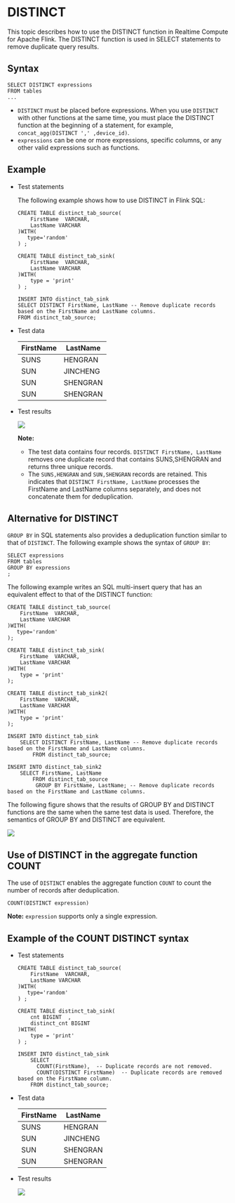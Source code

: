 # DISTINCT

This topic describes how to use the DISTINCT function in Realtime Compute for Apache Flink. The DISTINCT function is used in SELECT statements to remove duplicate query results.

## Syntax

```
SELECT DISTINCT expressions 
FROM tables
...
```

-   `DISTINCT` must be placed before expressions. When you use `DISTINCT` with other functions at the same time, you must place the DISTINCT function at the beginning of a statement, for example, `concat_agg(DISTINCT ',' ,device_id)`.
-   `expressions` can be one or more expressions, specific columns, or any other valid expressions such as functions.

## Example

-   Test statements

    The following example shows how to use DISTINCT in Flink SQL:

    ```
    CREATE TABLE distinct_tab_source(
        FirstName  VARCHAR,
        LastName VARCHAR
    )WITH(
       type='random'
    ) ;
    
    CREATE TABLE distinct_tab_sink(
        FirstName  VARCHAR,
        LastName VARCHAR
    )WITH(
        type = 'print'
    ) ;
    
    INSERT INTO distinct_tab_sink 
    SELECT DISTINCT FirstName, LastName -- Remove duplicate records based on the FirstName and LastName columns.
    FROM distinct_tab_source;
    ```

-   Test data

    |FirstName|LastName|
    |---------|--------|
    |SUNS|HENGRAN|
    |SUN|JINCHENG|
    |SUN|SHENGRAN|
    |SUN|SHENGRAN|

-   Test results

    ![](https://static-aliyun-doc.oss-cn-hangzhou.aliyuncs.com/assets/img/en-US/5199758951/p37912.png)

    **Note:**

    -   The test data contains four records. `DISTINCT FirstName, LastName` removes one duplicate record that contains SUNS,SHENGRAN and returns three unique records.
    -   The `SUNS,HENGRAN` and `SUN,SHENGRAN` records are retained. This indicates that `DISTINCT FirstName, LastName` processes the FirstName and LastName columns separately, and does not concatenate them for deduplication.

## Alternative for DISTINCT

`GROUP BY` in SQL statements also provides a deduplication function similar to that of `DISTINCT`. The following example shows the syntax of `GROUP BY`:

```
SELECT expressions 
FROM tables
GROUP BY expressions 
;        
```

The following example writes an SQL multi-insert query that has an equivalent effect to that of the DISTINCT function:

```
CREATE TABLE distinct_tab_source(
    FirstName  VARCHAR,
    LastName VARCHAR
)WITH(
   type='random'
);

CREATE TABLE distinct_tab_sink(
    FirstName  VARCHAR,
    LastName VARCHAR
)WITH(
    type = 'print'
);

CREATE TABLE distinct_tab_sink2(
    FirstName  VARCHAR,
    LastName VARCHAR
)WITH(
    type = 'print'
);

INSERT INTO distinct_tab_sink 
    SELECT DISTINCT FirstName, LastName -- Remove duplicate records based on the FirstName and LastName columns.
        FROM distinct_tab_source;

INSERT INTO distinct_tab_sink2 
    SELECT FirstName, LastName
        FROM distinct_tab_source
         GROUP BY FirstName, LastName; -- Remove duplicate records based on the FirstName and LastName columns.
```

The following figure shows that the results of GROUP BY and DISTINCT functions are the same when the same test data is used. Therefore, the semantics of GROUP BY and DISTINCT are equivalent.

![](https://static-aliyun-doc.oss-cn-hangzhou.aliyuncs.com/assets/img/en-US/6199758951/p37913.png)

## Use of DISTINCT in the aggregate function COUNT

The use of `DISTINCT` enables the aggregate function `COUNT` to count the number of records after deduplication.

```
COUNT(DISTINCT expression)
```

**Note:** `expression` supports only a single expression.

## Example of the COUNT DISTINCT syntax

-   Test statements

    ```
    CREATE TABLE distinct_tab_source(
        FirstName  VARCHAR,
        LastName VARCHAR
    )WITH(
       type='random'
    ) ;
    
    CREATE TABLE distinct_tab_sink(
        cnt BIGINT  ,
        distinct_cnt BIGINT
    )WITH(
        type = 'print'
    ) ;
    
    INSERT INTO distinct_tab_sink 
        SELECT 
          COUNT(FirstName),  -- Duplicate records are not removed.
          COUNT(DISTINCT FirstName)  -- Duplicate records are removed based on the FirstName column.
        FROM distinct_tab_source;          
    ```

-   Test data

    |FirstName|LastName|
    |---------|--------|
    |SUNS|HENGRAN|
    |SUN|JINCHENG|
    |SUN|SHENGRAN|
    |SUN|SHENGRAN|

-   Test results

    ![](https://static-aliyun-doc.oss-cn-hangzhou.aliyuncs.com/assets/img/en-US/6199758951/p37914.png)


